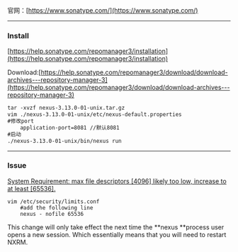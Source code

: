 官网：[https://www.sonatype.com/](https://www.sonatype.com/)

---

### Install

[https://help.sonatype.com/repomanager3/installation](https://help.sonatype.com/repomanager3/installation)

Download:[https://help.sonatype.com/repomanager3/download/download-archives---repository-manager-3](https://help.sonatype.com/repomanager3/download/download-archives---repository-manager-3)

```markdown
tar -xvzf nexus-3.13.0-01-unix.tar.gz
vim ./nexus-3.13.0-01-unix/etc/nexus-default.properties
#修改port
    application-port=8081 //默认8081
#启动
./nexus-3.13.0-01-unix/bin/nexus run
```

---

### Issue

[System Requirement: max file descriptors \[4096\] likely too low, increase to at least \[65536\].](https://help.sonatype.com/repomanager3/system-requirements#filehandles)

```
vim /etc/security/limits.conf
    #add the following line
    nexus - nofile 65536
```

This change will only take effect the next time the **nexus **process user opens a new session. Which essentially means that you will need to restart NXRM.

